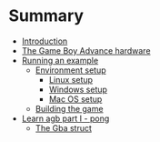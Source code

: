 # Summary

- [Introduction](./introduction/introduction.md)
- [The Game Boy Advance hardware](./hardware/hardware.md)
- [Running an example](./setup/getting_started.md)
    - [Environment setup](./setup/setup.md)
        - [Linux setup](./setup/linux.md)
        - [Windows setup]()
        - [Mac OS setup]()
    - [Building the game](./setup/building.md)
- [Learn agb part I - pong](./pong/01_introduction.md)
    - [The Gba struct](./pong/02_the_gba_struct.md)
<!-- - [Sprites](./pong/03_sprites.md) -->